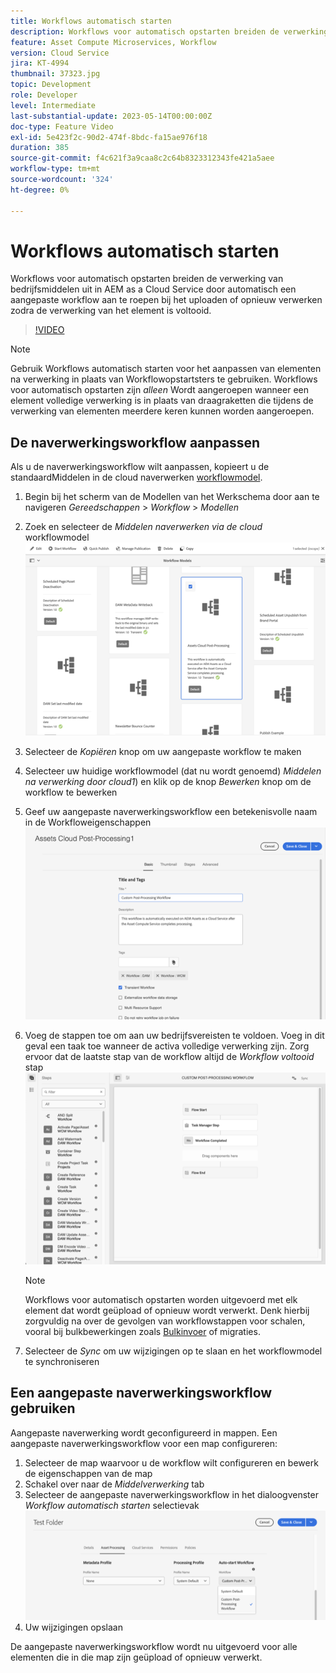 ```yaml
---
title: Workflows automatisch starten
description: Workflows voor automatisch opstarten breiden de verwerking van bedrijfsmiddelen uit door automatisch een aangepaste workflow aan te roepen bij het uploaden of opnieuw verwerken.
feature: Asset Compute Microservices, Workflow
version: Cloud Service
jira: KT-4994
thumbnail: 37323.jpg
topic: Development
role: Developer
level: Intermediate
last-substantial-update: 2023-05-14T00:00:00Z
doc-type: Feature Video
exl-id: 5e423f2c-90d2-474f-8bdc-fa15ae976f18
duration: 385
source-git-commit: f4c621f3a9caa8c2c64b8323312343fe421a5aee
workflow-type: tm+mt
source-wordcount: '324'
ht-degree: 0%

---
```


# Workflows automatisch starten

Workflows voor automatisch opstarten breiden de verwerking van bedrijfsmiddelen uit in AEM as a Cloud Service door automatisch een aangepaste workflow aan te roepen bij het uploaden of opnieuw verwerken zodra de verwerking van het element is voltooid.

>[!VIDEO](https://video.tv.adobe.com/v/37323?quality=12&learn=on)

>[!NOTE]
>
>Gebruik Workflows automatisch starten voor het aanpassen van elementen na verwerking in plaats van Workflowopstartsters te gebruiken. Workflows voor automatisch opstarten zijn _alleen_ Wordt aangeroepen wanneer een element volledige verwerking is in plaats van draagraketten die tijdens de verwerking van elementen meerdere keren kunnen worden aangeroepen.

## De naverwerkingsworkflow aanpassen

Als u de naverwerkingsworkflow wilt aanpassen, kopieert u de standaardMiddelen in de cloud naverwerken [workflowmodel](../../foundation/workflow/use-the-workflow-editor.md).

1. Begin bij het scherm van de Modellen van het Werkschema door aan te navigeren _Gereedschappen_ > _Workflow_ > _Modellen_
2. Zoek en selecteer de _Middelen naverwerken via de cloud_ workflowmodel<br/>
   ![Het workflowmodel voor naverwerking vanaf de cloud selecteren](assets/auto-start-workflow-select-workflow.png)
3. Selecteer de _Kopiëren_ knop om uw aangepaste workflow te maken
4. Selecteer uw huidige workflowmodel (dat nu wordt genoemd) _Middelen na verwerking door cloud1_) en klik op de knop _Bewerken_ knop om de workflow te bewerken
5. Geef uw aangepaste naverwerkingsworkflow een betekenisvolle naam in de Workfloweigenschappen<br/>
   ![De naam wijzigen](assets/auto-start-workflow-change-name.png)
6. Voeg de stappen toe om aan uw bedrijfsvereisten te voldoen. Voeg in dit geval een taak toe wanneer de activa volledige verwerking zijn. Zorg ervoor dat de laatste stap van de workflow altijd de _Workflow voltooid_ stap<br/>
   ![Workflowstappen toevoegen](assets/auto-start-workflow-customize-steps.png)

   >[!NOTE]
   >
   >Workflows voor automatisch opstarten worden uitgevoerd met elk element dat wordt geüpload of opnieuw wordt verwerkt. Denk hierbij zorgvuldig na over de gevolgen van workflowstappen voor schalen, vooral bij bulkbewerkingen zoals [Bulkinvoer](../../cloud-service/migration/bulk-import.md) of migraties.

7. Selecteer de _Sync_ om uw wijzigingen op te slaan en het workflowmodel te synchroniseren

## Een aangepaste naverwerkingsworkflow gebruiken

Aangepaste naverwerking wordt geconfigureerd in mappen. Een aangepaste naverwerkingsworkflow voor een map configureren:

1. Selecteer de map waarvoor u de workflow wilt configureren en bewerk de eigenschappen van de map
2. Schakel over naar de _Middelverwerking_ tab
3. Selecteer de aangepaste naverwerkingsworkflow in het dialoogvenster _Workflow automatisch starten_ selectievak<br/>
   ![De naverwerkingsworkflow instellen](assets/auto-start-workflow-set-workflow.png)
4. Uw wijzigingen opslaan

De aangepaste naverwerkingsworkflow wordt nu uitgevoerd voor alle elementen die in die map zijn geüpload of opnieuw verwerkt.
